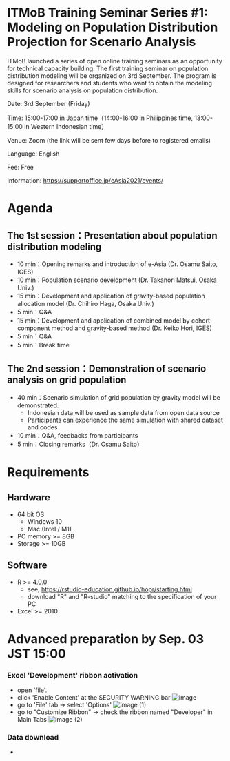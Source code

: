 # ITMoB Training Seminar Series #1: Modeling on Population Distribution Projection for Scenario Analysis
ITMoB launched a series of open online training seminars as an opportunity for technical capacity building.
The first training seminar on population distribution modeling will be organized on 3rd September.
The program is designed for researchers and students who want to obtain the modeling skills for scenario analysis on population distribution.

Date: 3rd September (Friday)

Time: 15:00-17:00 in Japan time（14:00-16:00 in Philippines time, 13:00-15:00 in Western Indonesian time）

Venue: Zoom (the link will be sent few days before to registered emails)

Language: English

Fee: Free

Information: https://supportoffice.jp/eAsia2021/events/

# Agenda
## The 1st session：Presentation about population distribution modeling
- 10 min：Opening remarks and introduction of e-Asia (Dr. Osamu Saito, IGES)
- 10 min：Population scenario development (Dr. Takanori Matsui, Osaka Univ.)
- 15 min：Development and application of gravity-based population allocation model (Dr. Chihiro Haga, Osaka Univ.)
- 5 min：Q&A
- 15 min：Development and application of combined model by cohort-component method and gravity-based method (Dr. Keiko Hori, IGES)
- 5 min：Q&A
- 5 min：Break time
## The 2nd session：Demonstration of scenario analysis on grid population
- 40 min：Scenario simulation of grid population by gravity model will be demonstrated. 
  - Indonesian data will be used as sample data from open data source 
  - Participants can experience the same simulation with shared dataset and codes
- 10 min：Q&A, feedbacks from participants
- 5 min：Closing remarks（Dr. Osamu Saito）

# Requirements
## Hardware
- 64 bit OS
  - Windows 10
  - Mac (Intel / M1)
- PC memory >= 8GB
- Storage >= 10GB
## Software
- R >= 4.0.0
  - see, https://rstudio-education.github.io/hopr/starting.html
  - download "R" and "R-studio" matching to the specification of your PC
- Excel >= 2010


# Advanced preparation by Sep. 03 JST 15:00 
### Excel 'Development' ribbon activation
-  open 'file'.
-  click 'Enable Content' at the SECURITY WARNING bar ![image](https://user-images.githubusercontent.com/85103588/130731917-cbc33026-c8df-4d54-a78b-af0b690ad617.png)
-  go to 'File' tab -> select 'Options' ![image (1)](https://user-images.githubusercontent.com/85103588/130732218-0f7416dc-90fe-4c15-aded-988d790f650f.png)
-  go to "Customize Ribbon" -> check the ribbon named "Developer" in Main Tabs ![image (2)](https://user-images.githubusercontent.com/85103588/130732311-a6f9f6aa-5bdc-4b28-84b8-eee022dbec16.png)

### Data download
-  




